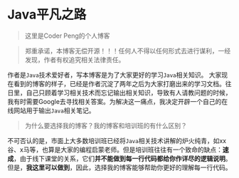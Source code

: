 # Java平凡之路

> 这里是Coder Peng的个人博客

>郑重承诺，本博客无偿开源！！！任何人不得以任何形式去进行谋利，一经发现，作者有权追究相关法律责任。

作者是``Java``技术爱好者，写本博客是为了大家更好的学习``Java``相关知识。
大家现在看到的博客的样子，已经是作者沉淀了两年之后为大家打磨出来的学习文档。往日里，自己只顾着学习相关技术而忘记输出相关知识，导致有人请教问题的时候，我有时需要Google去寻找相关答案。为解决这一痛点，我决定开辟一个自己的在线网站用于输出``Java``相关笔记。

> 为什么要选择我的博客？我的博客和培训班的有什么区别？

不可否认的是，市面上大多数培训班已经将``Java``相关技术讲解的炉火纯青，如xx谷、x马等，也算是大家的编程启蒙老师。但是培训班往往有一个致命的缺点：**速成**，由于线下课堂的关系，它们**并不能做到每一行代码都给你作详尽的逻辑说明**。但是，**我这里可以做到**，因此，选择我的博客能够帮助你更好的理解每一行代码。